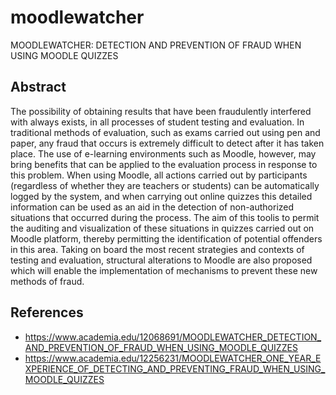 # moodlewatcher
MOODLEWATCHER: DETECTION AND PREVENTION OF FRAUD WHEN USING MOODLE QUIZZES

## Abstract
The possibility of obtaining results that have been fraudulently interfered with always exists, in all processes of student testing and evaluation. In traditional methods of evaluation, such as exams carried out using pen and paper, any fraud that occurs is extremely difficult to detect after it has taken place. The use of e-learning environments such as Moodle, however, may bring benefits that can be applied to the evaluation process in response to this problem. When using Moodle, all actions carried out by participants (regardless of whether they are teachers or students) can be automatically logged by the system, and when carrying out online quizzes this detailed information can be used as an aid in the detection of non-authorized situations that occurred during the process. 
The aim of this toolis to permit the auditing and visualization of these situations in quizzes carried out on Moodle platform, thereby permitting the identification of potential offenders in this area. Taking on board the most recent strategies and contexts of testing and evaluation, structural alterations to Moodle are also proposed which will enable the implementation of mechanisms to prevent these new methods of fraud.

## References
* https://www.academia.edu/12068691/MOODLEWATCHER_DETECTION_AND_PREVENTION_OF_FRAUD_WHEN_USING_MOODLE_QUIZZES
* https://www.academia.edu/12256231/MOODLEWATCHER_ONE_YEAR_EXPERIENCE_OF_DETECTING_AND_PREVENTING_FRAUD_WHEN_USING_MOODLE_QUIZZES
